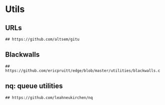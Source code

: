 Utils
=====

## URLs

```
## https://github.com/altsem/gitu
```

## Blackwalls

```
## https://github.com/ericpruitt/edge/blob/master/utilities/blackwalls.c
```

## nq: queue utilities

```
## https://github.com/leahneukirchen/nq
```
